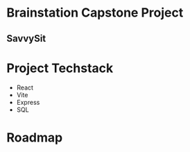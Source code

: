 # Brainstation Capstone Project
## SavvySit 


# Project Techstack
- React
- Vite
- Express
- SQL

# Roadmap
